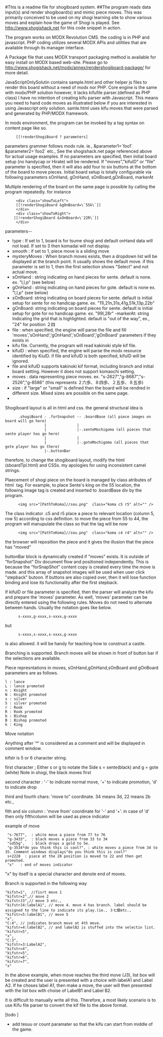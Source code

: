 #This is a readme file for shogiboard system.
##The program reads data input(s) and render shogiboard(s) and mimic piece moves.
This was primarily conceived to be used on my shogi learning site to show various moves and explain how the game of Shogi is played.
See <http://www.shogishack.net> for this code snippet in action.

The program works on MODX Revolution CMS.  the coding is in PHP and javascript.
PHP coding utilizes several MODX APIs and utilities that are available through its manager interface.

A Package file that uses MODX transport packaging method is available for easy install on MODX based web-site.
Please  go to <http://www.shogishack.net/modx/annex/rendershogiboard-package/> for more detail.

JavaScriptOnlySolutin contains sample.html  and other helper js files to render this board without a need of 
modx nor PHP. Core engine is the same with modx/PHP solution however, it lacks kifufile parser.(defined as PHP class)
I have no intention of creating kifu parser with Javascript. This means you need to hand code moves as illustrated below
if you are interested in using Javascript only solution.
samle.html uses kifu moves that were parsed and generated by PHP/MODX framework.

In modx environment, the program can be invoked by a tag syntax on content page like so.

         [[!renderShogiBoard ? parameters]

 parameters grammer follows modx rule. ie.,  &parameter1=\`foo1\` &parameter2=\`foo2\` etc.,
See the shogishack.net page referenced above for actual usage examples.
If no parameters are specified, then initial board setup (no handycap or Hirate) will be rendered.
If "moves","kifuID" or "file"  parameter is specified, then it will also add four to six buttons at the bottom of 
the board to move pieces.
Initial board setup is totally configurable via following parameters
  sOnHand, gOnHand, sOnBoard,gOnBoard, markerAt

Multiple rendering of the board on the same page is possible by calling the program repeatedly.
for instance

         <div class="showToLeft">
         [[!renderShogiBoard &gOnBoard=\`55k\`]]
         </div>
         <div class="showToRight">
        [[!renderShogiBoard &sOnBoard=\`22R\`]]
         </div>

parameters--
- type  : If set to 1, board is for tsume shogi and default onHand data will not load. If set to 3 then komadai will not display.
- smooth  : if set to 1, piece move is a sliding move
-  mysteryMoves : When branch moves exists, then a dropdown list will be displayed at the branch point. It usually shows the default move.  if this parameter is set to 1, then the first selection shows "Select" and not actual move.
- sOnHand : string indicating on hand pieces for sente. default is none. ex. "l,l,p" (see below)
- gOnHand : string indicating on hand pieces for gote. default is none ex. "l,l,p" (see below)
- sOnBoard: string indicating on board pieces for sente. default is initial setup for sente for no handicap game. ex. "11l,21n,31s,41g,51k,13p,22b"
- gOnBoard: string indicating on board pieces for sente. default is initial setup for gote for no handicap game. ex. "99l,28r"
-markerAt: string Indicating the grid that is highlighted. default is "out of the way", ex., "24" for position ２四
- file : when specified, the engine will parse the file and fill 'moves','sOnHand','gOnHand','sOnBoard','gOnBoard' parameters if they exists in
- kifu file. Currently, the program will read kakinoki style kif file.
- kifuID : when specified, the engine will parse the modx resource identified by KiuID. if file and kifuID is both specified, kifuID will be ignored.
- file and kifuID supports kakinoki kif format, including branch and initial board setting. However it does not support komaochi setting.
- moves : data representing piece moves. ex. "s-2627","g-8687","s-2526","g-8586" (this represents ２六歩、８四歩、２五歩、８五歩)
- size : if "large" or "small" is defined then the board will be rendred in different size. Mixed sizes are possible on the same page.
- 
Shogiboard layout is all in html and css.
the general structural idea is


          .shogiBoard - .forSnapshot -- .boardBase (all piece images on board will go here)
                      |              |
                      |              |-.senteMochigoma (all pieces that sente player has go here)
                      |              |
                      |              |-.goteMochigoma (all pieces that gote player has go there)
                      |-.buttonBar


therefore, to change the shogiboard layout, modify the html (sboardTpl.html) and CSSs.
my apologies for using inconsistent camel strings.

Plaecement of shogi piece on the board is managed by class atributes of html <img> tag.
For example, to place Sente's king on the 55 location, the following image tag is created and inserted to .boardBase div
by the program.

          <img src="[PathToKoma]//sou.png"  class="koma c5 r5" alt="" />
          

The class indicator .c5 and r5 place a piece to relevant location (column 5, row 5) according to css definition.
to move the piece from 55 to 44, the program will manupulate the class so that the tag will be now

          <img src="[PathToKoma]//sou.png"  class="koma c4 r4" alt="" />

the browser will reposition the piece and it gives the illusion that the piece has "moved"


buttonBar block is dynamically created if "moves" exists. It is outside of "forSnapshot" Div document flow and positioned independently.
This is because the "forSnapShot" content copy is created every time the move is made.
and this array of snapshot images will be used when user click "stepback" butoon.
If buttons are also copied over, then it will lose function binding and lose its functionality after the first stepback.

If kifuID or file parameter is specified, then the parser will analyze the kifu and prepare the 'moves' parameter.
As well, 'moves' parameter can be directly entered using the following rules.
Moves do not need to alternate between hands. Usually the notation goes like below.

          s-xxxx,g-xxxx,s-xxxx,g-xxxx

but

          s-xxxx,s-xxxx,s-xxxx,g-xxxx
          
is also allowed. it will be handy for teaching how to construct a castle.

Branching is supported. Branch moves will be shown in front of button bar if the selections are available.

Piece represntations in moves, sOnHand,gOnHand,sOnBoard and gOnBoard parameters are as follows.

    l : lance
    L : lance promoted
    n : Knight
    N : Knight promoted
    s : silver
    S : silver promoted
    r : Rook
    R : Rook promoted
    b : Bishop
    B : Bishop promoted
    k : King

Move notation

Anything after '*' is considered as a comment and will be displayed in comment window.

kifstr is 5 or 6 character string.

first character  ; Either s or g to notate the Side   s = sente(black) and g = gote (white) Note in shogi, the black moves first

second character :  '-' to indicate normal move, '+' to indicate promotion, 'd'  to indicate drop

third and fourth chars:  'move to" coordinate.  34 means 3d, 22 means 2b etc.,

fith and six column : 'move from' coordinate for '-' and '+'. in case of 'd' then only fifthcolumn will be used as piece indicator

example of move

     "s-7677",  : white move a piece from 77 to 76
     "g-3433",  : black moves a piece from 33 to 34
     "sd55g",   : black drops a gold to 5e.
     "g-3534*do you think this is cool?", : white moves a piece from 34 to 35. Comment windows displays"do you think this is cool?"
     s+2228  : piece at the 28 position is moved to 22 and then get promoted.
     "x"   : end of moves indicator

"x" by itself is a special character and denote end of moves.

Branch is supported in the following way

    "kifst=1",  //fisrt move 1
    "kifstr=2",// move 2
    "kifstrJ3",// move 3 etc.,
    "kifstrJ4:labelA1", // move 4. move 4 has branch. label should be assigned to the line to indicate its play.(ie., ３七銀etc.,
    "kifstr=5:labelB1", // move 5
    "x",
    "C:4", // indicates branch move at 4th move.
    "kifstr=4:labelB2", // and labelB2 is stuffed into the selectin list.
    "kifstr=5",
    "x",
    "C:3",
    "kifstr=3:LabelA2",
    "kifstr=4",
    "kifstr=5",
    "kifstr=6",
    "kifstr=7",
    "x"

In the above example, when move reaches the third move (J3), list box will be created and the user is presented with a choice with labelA1 and Label A2. If he choses label A1, then make a move, the user will then presented with the list box with choise of LabelB1 and Label B2. 

It is difficult to manually write all this. Therefore, a most likely scenario is to use Kifu file parser to convert the kif file to the above format.


[todo ]
- add tesuu or count paramater so that the kifu can start from middle of the game.

